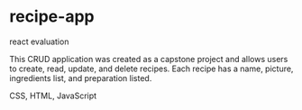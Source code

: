 # recipe-app
react evaluation

This CRUD application was created as a capstone project and allows users to create, read, update, and delete recipes. Each recipe has a name, picture, ingredients list, and preparation listed. 

CSS, HTML, JavaScript
